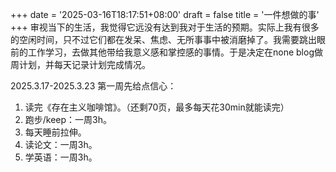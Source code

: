 +++
date = '2025-03-16T18:17:51+08:00'
draft = false
title = '一件想做的事'
+++
审视当下的生活，我觉得它远没有达到我对于生活的预期。实际上我有很多的空闲时间，只不过它们都在发呆、焦虑、无所事事中被消磨掉了。我需要跳出眼前的工作学习，去做其他带给我意义感和掌控感的事情。于是决定在none blog做周计划，并每天记录计划完成情况。

2025.3.17-2025.3.23
第一周先给点信心：
1. 读完《存在主义咖啡馆》。（还剩70页，最多每天花30min就能读完）
2. 跑步/keep：一周3h。
3. 每天睡前拉伸。
4. 读论文：一周3h。
5. 学英语：一周3h。

